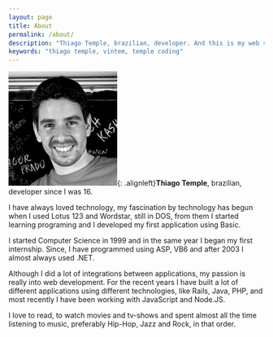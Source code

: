 ```yaml
---
layout: page
title: About
permalink: /about/
description: "Thiago Temple, brazilian, developer. And this is my web site."
keywords: "thiago temple, vintem, temple coding"
---
```

![Thiago Temple](/images/vintem.jpg){: .alignleft}**Thiago Temple**, brazilian, developer since I was 16.

I have always loved technology, my fascination by technology has begun when I used Lotus 123 and Wordstar, still in DOS, from them I started learning programing and I developed my first application using Basic.

I started Computer Science in 1999 and in the same year I began my first internship. Since, I have programmed using ASP, VB6 and after 2003 I almost always used .NET.

Although I did a lot of integrations between applications, my passion is really into web development. For the recent years I have built a lot of different applications using different technologies, like Rails, Java, PHP, and most recently I have been working with JavaScript and Node.JS.

I love to read, to watch movies and tv-shows and spent almost all the time listening to music, preferably Hip-Hop, Jazz and Rock, in that order.

<a href="https://twitter.com/vintem12" target="_blank"><i title="twitter" class="fa fa-twitter fa-2x"></i></a>
<a href="https://github.com/vintem" target="_blank"><i title="github" class="fa fa-github fa-2x"></i></a>
<a href="https://stackoverflow.com/users/186836/vintem" target="_blank"><i title="stackoverflow" class="fa fa-stack-overflow fa-2x"></i></a>
<a href="https://ca.linkedin.com/in/vintem" target="_blank"><i title="linkedin" class="fa fa-linkedin-square fa-2x"></i></a>
<a href="mailto:vintem@gmail.com"><i tittle="e-mail" class="fa fa-envelope fa-2x"></i></a>
